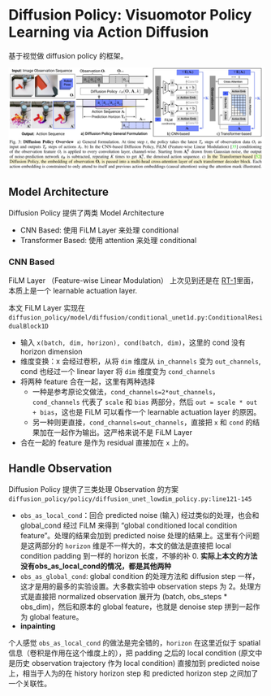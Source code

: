 # Diffusion Policy: Visuomotor Policy Learning via Action Diffusion

基于视觉做 diffusion policy 的框架。

![](../imgs/DiffusionPolicy.png)

## Model Architecture
Diffusion Policy 提供了两类 Model Architecture
- CNN Based: 使用 FiLM Layer 来处理 conditional
- Transformer Based: 使用 attention 来处理 conditional

### CNN Based
FiLM Layer （Feature-wise Linear Modulation） 上次见到还是在 [RT-1](../LLM/[2022%20Arxiv]%20RT-1%20Robotics%20Transformer%20For%20Real-World%20Control%20at%20Scale.md)里面，本质上是一个 learnable actuation layer.

本文 FiLM Layer 实现在 `diffusion_policy/model/diffusion/conditional_unet1d.py:ConditionalResidualBlock1D`
- 输入 `x(batch, dim, horizon), cond(batch, dim)`，这里的 cond 没有 horizon dimension
- 维度变换：x 会经过卷积，从将 `dim` 维度从 `in_channels` 变为 `out_channels`, cond 也经过一个 linear layer 将 `dim` 维度变为 `cond_channels`
- 将两种 feature 合在一起，这里有两种选择
  - 一种是参考原论文做法，`cond_channels=2*out_channels`，`cond_channels` 代表了 `scale` 和 `bias` 两部分，然后 `out = scale * out + bias`，这也是 FiLM 可以看作一个 learnable actuation layer 的原因。
  - 另一种则更直接，`cond_channels=out_channels`，直接把 `x` 和 `cond` 的结果加在一起作为输出。这严格来说不是 FiLM Layer
- 合在一起的 feature 是作为 residual 直接加在 `x` 上的。

## Handle Observation
Diffusion Policy 提供了三类处理 Observation 的方案 `diffusion_policy/policy/diffusion_unet_lowdim_policy.py:line121-145`
- `obs_as_local_cond`：回合 predicted noise (输入) 经过类似的处理，也会和 global_cond 经过 FiLM 来得到 “global conditioned local condition feature”。处理的结果会加到 predicted noise 处理的结果上。这里有个问题是这两部分的 `horizon` 维是不一样大的，本文的做法是直接把 local condition padding 到一样的 horizon 长度，不够的补 0. **实际上本文的方法没有obs_as_local_cond的情况，都是其他两种**
- `obs_as_global_cond`: global condition 的处理方法和 diffusion step 一样，这才是用的最多的实验设置。大多数实验中 observation steps 为 2。处理方式是直接把 normalized observation 展开为 (batch, obs_steps * obs_dim)，然后和原本的 global feature，也就是 denoise step 拼到一起作为 global feature。
- **inpainting**

个人感觉 `obs_as_local_cond` 的做法是完全错的，`horizon` 在这里近似于 spatial 信息（卷积是作用在这个维度上的），把 padding 之后的 local condition (原文中是历史 observation trajectory 作为 local condition) 直接加到 predicted noise 上，相当于人为的在 history horizon step 和 predicted horizon step 之间加了一个关联性。
